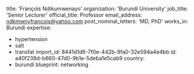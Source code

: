 title: 'François Ndikumwenayo'
organization: 'Burundi University'
job_title: 'Senior Lecturer'
official_title: Professor
email_address: ndkmwnyfrancois@yahoo.com
post_nominal_letters: 'MD, PhD'
works_in: Burundi
expertise:
  - hypertension
  - salt
  - transfat
import_id: 8441d1d6-7f0e-442b-9fa0-32e594a4e4bb
id: a40f238d-b660-47d0-9b1e-5deba1e5cab9
country:
  - burundi
blueprint: networking
